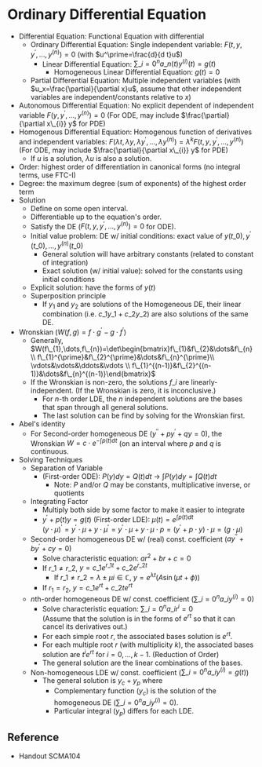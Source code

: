 # Ordinary Differential Equation

* Differential Equation: Functional Equation with differential
  * Ordinary Differential Equation: Single independent variable: $F(t,y,y^\prime,\dots,y^{(n)})=0$ (with $u^\prime=\frac{d}{d t}u$)
    * Linear Differential Equation: $\sum\limits\_{i=0}^{n}a\_{n}(t)y^{(i)}(t)=g(t)$
      * Homogeneous Linear Differential Equation: $g(t)=0$
  * Partial Differential Equation: Multiple independent variables (with $u_x=\frac{\partial}{\partial x}u$, assume that other independent variables are independent/constants relative to $x$)
* Autonomous Differential Equation: No explicit dependent of independent variable $F(y,y^\prime,\dots,y^{(n)})=0$ (For ODE, may include $\frac{\partial}{\partial x\_{i}} y$ for PDE)
* Homogenous Differential Equation: Homogenous function of derivatives and independent variables: $F(\lambda t,\lambda y,\lambda y^{\prime},\dots,\lambda y^{(n)})=\lambda^{k}F(t,y,y^{\prime},\dots,y^{(n)})$ (For ODE, may include $\frac{\partial}{\partial x\_{i}} y$ for PDE)
  * If $u$ is a solution, $\lambda u$ is also a solution.
* Order: highest order of differentiation in canonical forms (no integral terms, use FTC-I)
* Degree: the maximum degree (sum of exponents) of the highest order term
* Solution
  * Define on some open interval.
  * Differentiable up to the equation's order.
  * Satisfy the DE ($F(t,y,y^{\prime},\dots,y^{(n)})=0$ for ODE).
  * Initial value problem: DE w/ initial conditions: exact value of $y(t\_{0}),y^{\prime}(t\_{0}),\dots,y^{(n)}(t\_{0})$
    * General solution will have arbitrary constants (related to constant of integration)
    * Exact solution (w/ initial value): solved for the constants using initial conditions
  * Explicit solution: have the forms of $y(t)$
  * Superposition principle
    * If $y_1$ and $y_2$ are solutions of the Homogeneous DE, their linear combination (i.e. $c\_{1}y\_{1}+c\_{2}y\_{2}$) are also solutions of the same DE.
* Wronskian ($W(f,g)=f\cdot g^{\prime}-g\cdot f^{\prime}$)
  * Generally, $W(f\_{1},\dots,f\_{n})=\det\begin{bmatrix}f\_{1}&f\_{2}&\dots&f\_{n}\\ f\_{1}^{\prime}&f\_{2}^{\prime}&\dots&f\_{n}^{\prime}\\ \vdots&\vdots&\ddots&\vdots \\ f\_{1}^{(n-1)}&f\_{2}^{(n-1)}&\dots&f\_{n}^{(n-1)}\end{bmatrix}$
  * If the Wronskian is non-zero, the solutions $f\_{i}$ are linearly-independent. (If the Wronskian is zero, it is inconclusive.)
    * For $n$-th order LDE, the $n$ independent solutions are the bases that span through all general solutions.
    * The last solution can be find by solving for the Wronskian first.
* Abel's identity
  * For Second-order homogeneous DE ($y^{\prime\prime}+p y^{\prime}+q y = 0$), the Wronskian $W=c\cdot e^{-\int p(t)dt}$ (on an interval where $p$ and $q$ is continuous.
* Solving Techniques
  * Separation of Variable
    * (First-order ODE): $P(y)dy=Q(t)dt$ → $\int P(y)dy = \int Q(t)dt$
      * Note: $P$ and/or $Q$ may be constants, multiplicative inverse, or quotients
  * Integrating Factor
    * Multiply both side by some factor to make it easier to integrate
    * $y^{\prime}+p(t)y=g(t)$ (First-order LDE): $\mu(t)=e^{\int p(t) dt}$  
      $(y\cdot\mu)^{\prime}=y^{\prime}\cdot\mu+y\cdot\mu^{\prime}=y^{\prime}\cdot\mu+y\cdot\mu\cdot p=(y^{\prime}+p\cdot y)\cdot \mu=(g\cdot\mu)$
  * Second-order homogeneous DE w/ (real) const. coefficient ($a y^{\prime\prime}+b y^{\prime}+c y = 0$)
    * Solve characteristic equation: $ar^{2}+br+c=0$
    * If $r\_{1}\ne r\_{2}$, $y=c\_{1}e^{r\_{1}t}+c\_{2}e^{r\_{2}t}$
      * If $r\_{1}\ne r\_{2}=\lambda\pm\mu i\in\mathbb{C}$, $y=e^{\lambda t}\left(A\sin(\mu t + \phi)\right)$
    * If $r_1=r_2$, $y=c\_{1}e^{rt}+c\_{2}te^{rt}$
  * $n$th-order homogeneous DE w/ const. coefficient ($\sum\limits\_{i=0}^{n} a\_{i}y^{(i)} = 0$)
    * Solve characteristic equation: $\sum\limits\_{i=0}^{n} a\_{i}r^{i} = 0$  
      (Assume that the solution is in the forms of $e^{rt}$ so that it can cancel its derivatives out.)
    * For each simple root $r$, the associated bases solution is $e^{rt}$.
    * For each multiple root $r$ (with multiplicity $k$), the associated bases solution are $t^{i}e^{rt}$ for $i=0,\dots,k-1$. (Reduction of Order)
    * The general solution are the linear combinations of the bases.
  * Non-homogeneous LDE w/ const. coefficient ($\sum\limits\_{i=0}^{n} a\_{i}y^{(i)} = g(t)$)
    * The general solution is $y_c+y_p$ where
      * Complementary function ($y_c$) is the solution of the homogeneous DE ($\sum\limits\_{i=0}^{n} a\_{i}y^{(i)} = 0$).
      * Particular integral ($y_p$) differs for each LDE.

## Reference

* Handout SCMA104
